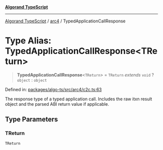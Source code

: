 [**Algorand TypeScript**](../../README.md)

***

[Algorand TypeScript](../../modules.md) / [arc4](../README.md) / TypedApplicationCallResponse

# Type Alias: TypedApplicationCallResponse\<TReturn\>

> **TypedApplicationCallResponse**\<`TReturn`\> = `TReturn` *extends* `void` ? `object` : `object`

Defined in: [packages/algo-ts/src/arc4/c2c.ts:63](https://github.com/algorandfoundation/puya-ts/blob/main/packages/algo-ts/src/arc4/c2c.ts#L63)

The response type of a typed application call. Includes the raw itxn result object and the parsed ABI return value if applicable.

## Type Parameters

### TReturn

`TReturn`
